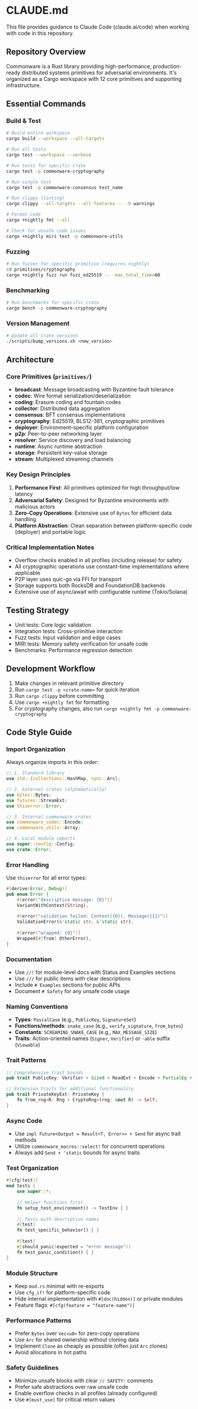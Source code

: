 # CLAUDE.md

This file provides guidance to Claude Code (claude.ai/code) when working with code in this repository.

## Repository Overview

Commonware is a Rust library providing high-performance, production-ready distributed systems primitives for adversarial environments. It's organized as a Cargo workspace with 12 core primitives and supporting infrastructure.

## Essential Commands

### Build & Test
```bash
# Build entire workspace
cargo build --workspace --all-targets

# Run all tests
cargo test --workspace --verbose

# Run tests for specific crate
cargo test -p commonware-cryptography

# Run single test
cargo test -p commonware-consensus test_name

# Run clippy (linting)
cargo clippy --all-targets --all-features -- -D warnings

# Format code
cargo +nightly fmt --all

# Check for unsafe code issues
cargo +nightly miri test -p commonware-utils
```

### Fuzzing
```bash
# Run fuzzer for specific primitive (requires nightly)
cd primitives/cryptography
cargo +nightly fuzz run fuzz_ed25519 -- -max_total_time=60
```

### Benchmarking
```bash
# Run benchmarks for specific crate
cargo bench -p commonware-cryptography
```

### Version Management
```bash
# Update all crate versions
./scripts/bump_versions.sh <new_version>
```

## Architecture

### Core Primitives (`primitives/`)
- **broadcast**: Message broadcasting with Byzantine fault tolerance
- **codec**: Wire format serialization/deserialization
- **coding**: Erasure coding and fountain codes
- **collector**: Distributed data aggregation
- **consensus**: BFT consensus implementations
- **cryptography**: Ed25519, BLS12-381, cryptographic primitives
- **deployer**: Environment-specific platform configuration
- **p2p**: Peer-to-peer networking layer
- **resolver**: Service discovery and load balancing
- **runtime**: Async runtime abstraction
- **storage**: Persistent key-value storage
- **stream**: Multiplexed streaming channels

### Key Design Principles
1. **Performance First**: All primitives optimized for high throughput/low latency
2. **Adversarial Safety**: Designed for Byzantine environments with malicious actors
3. **Zero-Copy Operations**: Extensive use of `Bytes` for efficient data handling
4. **Platform Abstraction**: Clean separation between platform-specific code (deployer) and portable logic

### Critical Implementation Notes
- Overflow checks enabled in all profiles (including release) for safety
- All cryptographic operations use constant-time implementations where applicable
- P2P layer uses quic-go via FFI for transport
- Storage supports both RocksDB and FoundationDB backends
- Extensive use of async/await with configurable runtime (Tokio/Solana)

## Testing Strategy
- Unit tests: Core logic validation
- Integration tests: Cross-primitive interaction
- Fuzz tests: Input validation and edge cases
- MIRI tests: Memory safety verification for unsafe code
- Benchmarks: Performance regression detection

## Development Workflow
1. Make changes in relevant primitive directory
2. Run `cargo test -p <crate-name>` for quick iteration
3. Run `cargo clippy` before committing
4. Use `cargo +nightly fmt` for formatting
5. For cryptography changes, also run `cargo +nightly fmt -p commonware-cryptography`

## Code Style Guide

### Import Organization
Always organize imports in this order:
```rust
// 1. Standard library
use std::{collections::HashMap, sync::Arc};

// 2. External crates (alphabetically)
use bytes::Bytes;
use futures::StreamExt;
use thiserror::Error;

// 3. Internal commonware crates
use commonware_codec::Encode;
use commonware_utils::Array;

// 4. Local module imports
use super::config::Config;
use crate::Error;
```

### Error Handling
Use `thiserror` for all error types:
```rust
#[derive(Error, Debug)]
pub enum Error {
    #[error("descriptive message: {0}")]
    VariantWithContext(String),
    
    #[error("validation failed: Context({0}), Message({1})")]
    ValidationError(&'static str, &'static str),
    
    #[error("wrapped: {0}")]
    Wrapped(#[from] OtherError),
}
```

### Documentation
- Use `//!` for module-level docs with Status and Examples sections
- Use `///` for public items with clear descriptions
- Include `# Examples` sections for public APIs
- Document `# Safety` for any unsafe code usage

### Naming Conventions
- **Types**: `PascalCase` (e.g., `PublicKey`, `SignatureSet`)
- **Functions/methods**: `snake_case` (e.g., `verify_signature`, `from_bytes`)
- **Constants**: `SCREAMING_SNAKE_CASE` (e.g., `MAX_MESSAGE_SIZE`)
- **Traits**: Action-oriented names (`Signer`, `Verifier`) or `-able` suffix (`Viewable`)

### Trait Patterns
```rust
// Comprehensive trait bounds
pub trait PublicKey: Verifier + Sized + ReadExt + Encode + PartialEq + Array {}

// Extension traits for additional functionality
pub trait PrivateKeyExt: PrivateKey {
    fn from_rng<R: Rng + CryptoRng>(rng: &mut R) -> Self;
}
```

### Async Code
- Use `impl Future<Output = Result<T, Error>> + Send` for async trait methods
- Utilize `commonware_macros::select!` for concurrent operations
- Always add `Send + 'static` bounds for async traits

### Test Organization
```rust
#[cfg(test)]
mod tests {
    use super::*;
    
    // Helper functions first
    fn setup_test_environment() -> TestEnv { }
    
    // Tests with descriptive names
    #[test]
    fn test_specific_behavior() { }
    
    #[test]
    #[should_panic(expected = "error message")]
    fn test_panic_condition() { }
}
```

### Module Structure
- Keep `mod.rs` minimal with re-exports
- Use `cfg_if!` for platform-specific code
- Hide internal implementation with `#[doc(hidden)]` or private modules
- Feature flags: `#[cfg(feature = "feature-name")]`

### Performance Patterns
- Prefer `Bytes` over `Vec<u8>` for zero-copy operations
- Use `Arc` for shared ownership without cloning data
- Implement `Clone` as cheaply as possible (often just `Arc` clones)
- Avoid allocations in hot paths

### Safety Guidelines
- Minimize unsafe blocks with clear `// SAFETY:` comments
- Prefer safe abstractions over raw unsafe code
- Enable overflow checks in all profiles (already configured)
- Use `#[must_use]` for critical return values